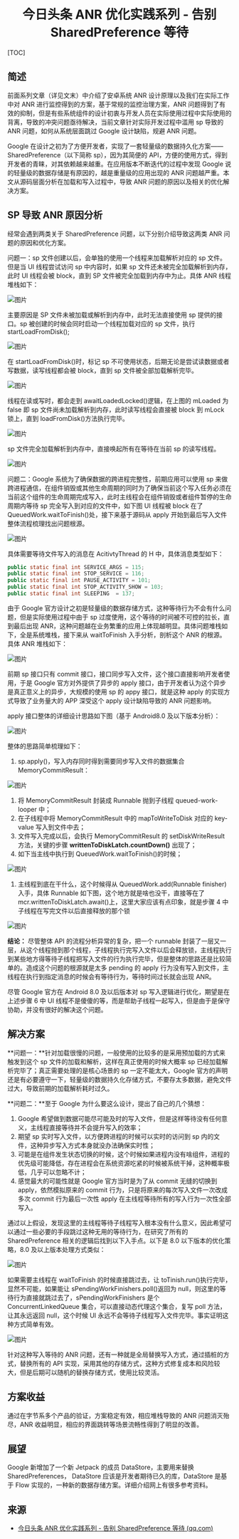 <h1 align="center">今日头条 ANR 优化实践系列 - 告别 SharedPreference 等待</h1>

[TOC]

## 简述

前面系列文章（详见文末）中介绍了安卓系统 ANR 设计原理以及我们在实际工作中对 ANR 进行监控得到的方案，基于常规的监控治理方案，ANR 问题得到了有效的抑制，但是有些系统组件的设计初衷与开发人员在实际使用过程中实际使用的背离，导致的冲突问题亟待解决，当前文章针对实际开发过程中滥用 sp 导致的 ANR 问题，如何从系统层面跳过 Google 设计缺陷，规避 ANR 问题。

Google 在设计之初为了方便开发者，实现了一套轻量级的数据持久化方案——SharedPreference（以下简称 sp），因为其简便的 API，方便的使用方式，得到开发者的青睐，对其依赖越来越重。在应用版本不断迭代的过程中发现 Google 说的轻量级的数据存储是有原因的，越是重量级的应用出现的 ANR 问题越严重。本文从源码层面分析在加载和写入过程中，导致 ANR 问题的原因以及相关的优化解决方案。

## SP 导致 ANR 原因分析

经常会遇到两类关于 SharedPreference 问题，以下分别介绍导致这两类 ANR 问题的原因和优化方案。

问题一：sp 文件创建以后，会单独的使用一个线程来加载解析对应的 sp 文件。但是当 UI 线程尝试访问 sp 中内容时，如果 sp 文件还未被完全加载解析到内存，此时 UI 线程会被 block，直到 SP 文件被完全加载到内存中为止。具体 ANR 线程堆栈如下：

![图片](media/640-20210514101300912.png)

主要原因是 SP 文件未被加载或解析到内存中，此时无法直接使用 sp 提供的接口。sp 被创建的时候会同时启动一个线程加载对应的 sp 文件，执行 startLoadFromDisk();

![图片](media/640.png)

在 startLoadFromDisk()时，标记 sp 不可使用状态，后期无论是尝试读数据或者写数据，读写线程都会被 block，直到 sp 文件被全部加载解析完毕。

![图片](media/640-20210514101302019.png)

线程在读或写时，都会走到 awaitLoadedLocked()逻辑，在上图的 mLoaded 为 false 即 sp 文件尚未加载解析到内存，此时读写线程会直接被 block 到 mLock 锁上，直到 loadFromDisk()方法执行完毕。

![图片](media/640-20210514101301664.png)

sp 文件完全加载解析到内存中，直接唤起所有在等待在当前 sp 的读写线程。

![图片](media/640-20210514101303814.png)

问题二：Google 系统为了确保数据的跨进程完整性，前期应用可以使用 sp 来做跨进程通信，在组件销毁或其他生命周期的同时为了确保当前这个写入任务必须在当前这个组件的生命周期完成写入，此时主线程会在组件销毁或者组件暂停的生命周期内等待 sp 完全写入到对应的文件中，如下图 UI 线程被 block 在了 QueuedWork.waitToFinish()处，接下来基于源码从 apply 开始到最后写入文件整体流程梳理找出问题根源。

![图片](media/640-20210514101301008.png)

具体需要等待文件写入的消息在 AcitivtyThread 的 H 中，具体消息类型如下：

```java
public static final int SERVICE_ARGS = 115;
public static final int STOP_SERVICE = 116;
public static final int PAUSE_ACTIVITY = 101;
public static final int STOP_ACTIVITY_SHOW = 103;
public static final int SLEEPING  = 137;
```

由于 Google 官方设计之初是轻量级的数据存储方式，这种等待行为不会有什么问题，但是实际使用过程中由于 sp 过度使用，这个等待的时间被不可控的拉长，直到最后出现 ANR，这种问题越在业务繁重的应用上体现越明显。具体问题堆栈如下，全是系统堆栈，接下来从 waitToFinish 入手分析，剖析这个 ANR 的根源。具体 ANR 堆栈如下：

![图片](media/640)

前期 sp 接口只有 commit 接口，接口同步写入文件，这个接口直接影响开发者使用，于是 Google 官方对外提供了异步的 apply 接口，由于开发者认为这个异步是真正意义上的异步，大规模的使用 sp 的 appy 接口，就是这种 apply 的实现方式导致了业务量大的 APP 深受这个 apply 设计缺陷导致的 ANR 问题影响。

apply 接口整体的详细设计思路如下图（基于 Android8.0 及以下版本分析）：

![图片](media/640-20210514101303053.png)

整体的思路简单梳理如下：

1. sp.apply()，写入内存同时得到需要同步写入文件的数据集合 MemoryCommitResult：

![图片](media/640-20210514101303468.png)

1. 将 MemoryCommitResult 封装成 Runnable 抛到子线程 queued-work-looper 中；
2. 在子线程中将 MemoryCommitResult 中的 mapToWriteToDisk 对应的 key-value 写入到文件中去；
3. 文件写入完成以后，会执行 MemoryCommitResult 的 setDiskWriteResult 方法，关键的步骤 **writtenToDiskLatch.countDown()** 出现了；
4. 如下当主线中执行到 QueuedWork.waitToFinish()的时候；

![图片](media/640-20210514101302161.png)

1. 主线程到底在干什么，这个时候得从 QueuedWork.add(Runnable finisher)入手，具体 Runnable 如下图，这个地方就是啥也没干，直接等在了 mcr.writtenToDiskLatch.await()上，这里大家应该有点印象，就是步骤 4 中子线程在写完文件以后直接释放的那个锁

![图片](media/640-20210514101303319.png)

**结论：** 尽管整体 API 的流程分析异常的复杂，把一个 runnable 封装了一层又一层，从这个线程抛到那个线程，子线程执行完写入文件以后会释放锁，主线程执行到某些地方得等待子线程把写入文件的行为执行完毕，但是整体的思路还是比较简单的。造成这个问题的根源就是太多 pending 的 apply 行为没有写入到文件，主线程在执行到指定消息的时候会有等待行为，等待时间过长就会出现 ANR。

尽管 Google 官方在 Android 8.0 及以后版本对 sp 写入逻辑进行优化，期望是在上述步骤 6 中 UI 线程不是傻傻的等，而是帮助子线程一起写入，但是由于是保守协助，并没有很好的解决这个问题。

## 解决方案

**问题一：**针对加载很慢的问题，一般使用的比较多的是采用预加载的方式来触发到这个 sp 文件的加载和解析，这样在真正使用的时候大概率 sp 已经加载解析完毕了；真正需要处理的是核心场景的 sp 一定不能太大，Google 官方的声明还是有必要遵守一下，轻量级的数据持久化存储方式，不要存太多数据，避免文件过大，导致前期的加载解析耗时过久。

**问题二：**至于 Google 为什么要这么设计，提出了自己的几个猜想：

1. Google 希望做到数据可能尽可能及时的写入文件，但是这样等待没有任何意义，主线程直接等待并不会提升写入的效率；
2. 期望 sp 实时写入文件，以方便跨进程的时候可以实时的访问到 sp 内的文件，这种异步写入方式本身就没办法确保实时性；
3. 可能是在组件发生状态切换的时候，这个时候如果进程内没有啥组件，进程的优先级可能降低，存在进程会在系统资源吃紧的时候被系统干掉，这种概率极低，几乎可以忽略不计；
4. 感觉最大的可能性就是 Google 官方当时是为了从 commit 无缝的切换到 apply，依然模拟原来的 commit 行为，只是将原来的每次写入文件一次改成多次 commit 行为最后一次性 apply 在主线程等待所有的写入行为一次性全部写入。

通过以上假设，发现这里的主线程等待子线程写入根本没有什么意义，因此希望可以通过一些必要的手段跳过这种无用的等待行为，在研究了所有的 SharedPreference 相关的逻辑后找到以下入手点。以下是 8.0 以下版本的优化策略，8.0 及以上版本处理方式类似：

![图片](media/640-20210514101303519.png)

如果需要主线程在 waitToFinish 的时候直接跳过去，让 toTinish.run()执行完毕，显然不可能，如果能让 sPendingWorkFinishers.poll()返回为 null，则这里的等待行为直接就跳过去了，sPendingWorkFinishers 是个 ConcurrentLinkedQueue 集合，可以直接动态代理这个集合，复写 poll 方法，让其永远返回 null，这个时候 UI 永远不会等待子线程写入文件完毕。事实证明这种方式简单有效。

![图片](media/640-20210514101304094.png)

针对这种写入等待的 ANR 问题，还有一种就是全局替换写入方式，通过插桩的方式，替换所有的 API 实现，采用其他的存储方式，这种方式修复成本和风险较大，但是后期可以随机的替换存储方式，使用比较灵活。

## 方案收益

通过在字节系多个产品的验证，方案稳定有效，相应堆栈导致的 ANR 问题消灭殆尽，ANR 收益明显，相应的界面跳转等场景流畅性得到了明显的改善。

## 展望

Google 新增加了一个新 Jetpack 的成员 DataStore，主要用来替换 SharedPreferences， DataStore 应该是开发者期待已久的库，DataStore 是基于 Flow 实现的，一种新的数据存储方案。详细介绍网上有很多参考资料。

## 来源

* [今日头条 ANR 优化实践系列 - 告别 SharedPreference 等待 (qq.com)](https://mp.weixin.qq.com/s/kfF83UmsGM5w43rDCH544g)

